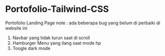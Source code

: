 # Portofolio-Tailwind-CSS
Portofolio Landing Page
note :
ada beberapa bug yang belum di perbaiki di website ini
1. Navbar yang tidak turun saat di scroll
2. Hamburger Menu yang ilang saat mode hp
3. Toogle dark mode
